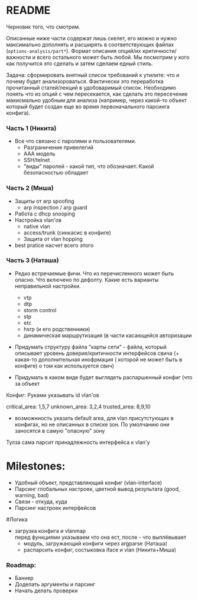 # README #

Черновик того, что смотрим.

Описанные ниже части содержат лишь скелет, его можно и нужно максимально дополнять и расширять в соответствующих файлах (`options-analysis/part*`).
Формат описания опций/их критичности/важности и всего остального может быть любой. Мы посмотрим у кого как получится это сделать и затем сделаем едный стиль.

Задача: сформировать внятный список требований к утилите: что и почему будет анализороваться. Фактически это переработка прочитанный статей/лекций в удобоваримый список. Необходимо понять что из опций с чем пересекается, как сделать это пересечение макисмально удобным для анализа (например, через какой-то объект который будет создан еще во время первоначального парсинга конфига).   


### Часть 1 (Никита)

- Все что связано с паролями и пользователями.
	- Разграничение привелегий
	- AAA модель
	- SSH/telnet
	- "виды" паролей - какой тип, что обозначает. Какой безопасностью обладает

### Часть 2 (Миша)

- Защиты от arp spoofing
	- arp inspection / arp guard
- Работа с dhcp snooping
- Настройка vlan'ов
	- native vlan
	- access/trunk (синкасис в конфиге)  
	- Защита от vlan hopping
- best pratice насчет всего этого

### Часть 3 (Наташа)

- Редко встречаемые фичи. Что из перечисленного может быть опасно. Что включено по дефолту. Какие есть варианты неправильной настройки.
	- vtp 
	- dtp 
	- storm control
	- stp
	- etc
	- hsrp (и его родственники)
	- динамическая маршрутизация (в части касающейся авторизации

- Придумать структуру файла "карты сети" - файла, который описывает уровень доверия/критичности интерфейсов свича (+ какая-то дополнительная инофрмация ( которой не может быть в конфиге) о том как используется свич)
- Придумать в каком виде будет выглядеть распаршенный конфиг (что за объект


Конфиг: 
Руками указывать id vlan'ов 

critical_area: 1,5,7
unknown_area: 3,2,4
trusted_area: 8,9,10

* возможнность указать default area, для vlan присутстующих в конфигах, но не описанных в списке зон. По умолчанию они заносятся в самую "опасную" зону  

Тулза сама парсит принадлежность интерфейса к vlan'у

# Milestones:
* Удобный объект, представляющий конфиг (vlan-interface)  
* Парсинг глобальных настроек, цветной вывод результата (good, warning, bad)  
* Cвязи - откуда, куда  
* Парсинг настроек интерфейсов  

#Логика
* загрузка конфига и vlanmap  
перед функциями указываем что она ест, после - что выплёвывает  
	- модуль, загружающий конфиги через argparse (Наташа)  
	- распарсить конфиг, состыковка iface и vlan (Никита+Миша)

### Roadmap:
- Баннер
- Доделать аргументы и парсинг
- Начать делать проверки